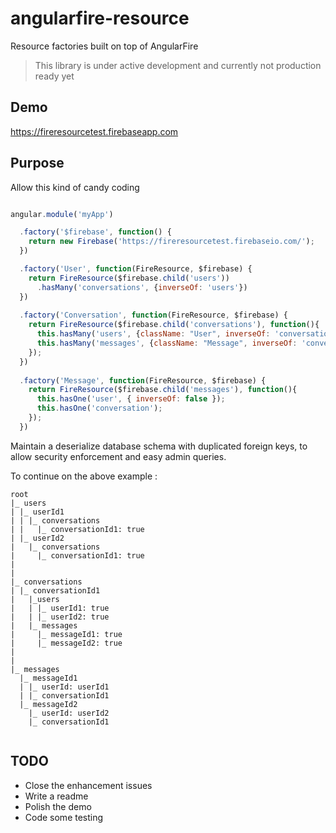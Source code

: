 # angularfire-resource
Resource factories built on top of AngularFire

> This library is under active development and currently not production ready yet

## Demo

https://fireresourcetest.firebaseapp.com

## Purpose

Allow this kind of candy coding

```javascript

angular.module('myApp')

  .factory('$firebase', function() {
    return new Firebase('https://fireresourcetest.firebaseio.com/');
  })

  .factory('User', function(FireResource, $firebase) {
    return FireResource($firebase.child('users'))
      .hasMany('conversations', {inverseOf: 'users'})
  })
  
  .factory('Conversation', function(FireResource, $firebase) {
    return FireResource($firebase.child('conversations'), function(){
      this.hasMany('users', {className: "User", inverseOf: 'conversations'});
      this.hasMany('messages', {className: "Message", inverseOf: 'conversation', storedAt: 'createdAtDesc' })
    });
  })
  
  .factory('Message', function(FireResource, $firebase) {
    return FireResource($firebase.child('messages'), function(){
      this.hasOne('user', { inverseOf: false });
      this.hasOne('conversation');
    });
  })
```

Maintain a deserialize database schema with duplicated foreign keys, to allow security enforcement and easy admin queries.

To continue on the above example : 

```
root
|_ users
| |_ userId1
| | |_ conversations
| |   |_ conversationId1: true
| |_ userId2
|   |_ conversations
|     |_ conversationId1: true
|
|
|_ conversations
| |_ conversationId1
|   |_users
|   | |_ userId1: true
|   | |_ userId2: true
|   |_ messages
|     |_ messageId1: true
|     |_ messageId2: true
|
|
|_ messages
  |_ messageId1
  | |_ userId: userId1
  | |_ conversationId1
  |_ messageId2
    |_ userId: userId2
    |_ conversationId1
    
```
  
## TODO

- Close the enhancement issues
- Write a readme
- Polish the demo
- Code some testing




